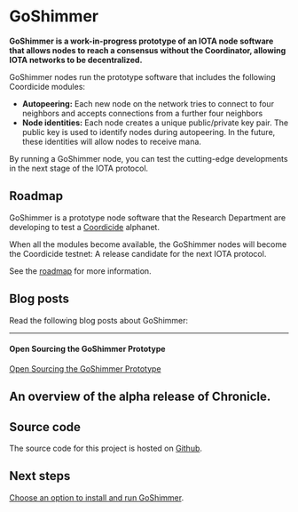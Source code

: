 # GoShimmer

**GoShimmer is a work-in-progress prototype of an IOTA node software that allows nodes to reach a consensus without the Coordinator, allowing IOTA networks to be decentralized.**

GoShimmer nodes run the prototype software that includes the following Coordicide modules:

- **Autopeering:** Each new node on the network tries to connect to four neighbors and accepts connections from a further four neighbors
- **Node identities:** Each node creates a unique public/private key pair. The public key is used to identify nodes during autopeering. In the future, these identities will allow nodes to receive mana.

By running a GoShimmer node, you can test the cutting-edge developments in the next stage of the IOTA protocol.

## Roadmap

GoShimmer is a prototype node software that the Research Department are developing to test a [Coordicide](https://coordicide.iota.org) alphanet.

When all the modules become available, the GoShimmer nodes will become the Coordicide testnet: A release candidate for the next IOTA protocol.

See the [roadmap](https://roadmap.iota.org/goshimmer-alphanet) for more information.

## Blog posts

Read the following blog posts about GoShimmer:

---------------
#### **Open Sourcing the GoShimmer Prototype** ####
[Open Sourcing the GoShimmer Prototype](https://blog.iota.org/open-sourcing-of-the-goshimmer-prototype-891c0a8eafcb)

An overview of the alpha release of Chronicle.
---------------

## Source code

The source code for this project is hosted on [Github](https://github.com/iotaledger/goshimmer).

## Next steps

[Choose an option to install and run GoShimmer](tutorials/install-goshimmer.md).



